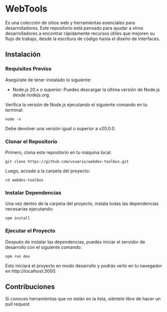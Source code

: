 
# WebTools

Es una colección de sitios web y herramientas esenciales para desarrolladores. Este repositorio está pensado para ayudar a otros desarrolladores a encontrar rápidamente recursos útiles que mejoren su flujo de trabajo, desde la escritura de código hasta el diseño de interfaces.


## Instalación

### Requisitos Previos

Asegúrate de tener instalado lo siguiente:

- Node.js 20.x o superior: Puedes descargar la última versión de Node.js desde nodejs.org.

Verifica la versión de Node.js ejecutando el siguiente comando en tu terminal:

    node -v

Debe devolver una versión igual o superior a v20.0.0.

### Clonar el Repositorio

Primero, clona este repositorio en tu máquina local:

    git clone https://github.com/usuario/webdev-toolbox.git

Luego, accede a la carpeta del proyecto:

    cd webdev-toolbox

### Instalar Dependencias

Una vez dentro de la carpeta del proyecto, instala todas las dependencias necesarias ejecutando:

    npm install

### Ejecutar el Proyecto

Después de instalar las dependencias, puedes iniciar el servidor de desarrollo con el siguiente comando:

    npm run dev

Esto iniciará el proyecto en modo desarrollo y podrás verlo en tu navegador en http://localhost:3000.
## Contribuciones

Si conoces herramientas que no están en la lista, siéntete libre de hacer un pull request

